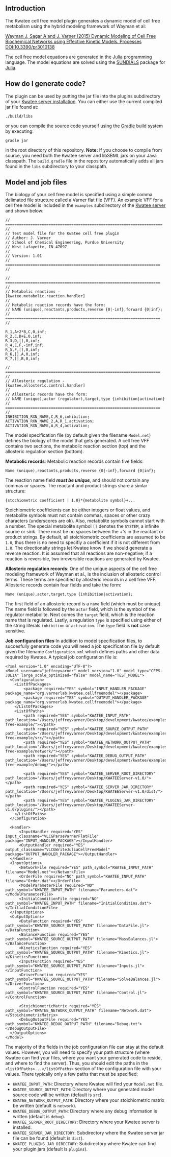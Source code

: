 Introduction
----

The Kwatee cell free model plugin generates a dynamic model of cell free metabolism using the hybrid modeling framework of Wayman et al:

[Wayman J, Sagar A and J. Varner (2015) Dynamic Modeling of Cell Free Biochemical Networks using Effective Kinetic Models. Processes DOI:10.3390/pr3010138](http://www.mdpi.com/2227-9717/3/1/138)

The cell free model equations are generated in the [Julia](http://julialang.org) programming language. The model equations are solved using the [SUNDIALS](https://github.com/JuliaLang/Sundials.jl/blob/master/README.md) package for [Julia](http://julialang.org). 

How do I generate code?
---

The plugin can be used by putting the jar file into the plugins subdirectory of your [Kwatee server installation](https://github.com/varnerlab/KwateeServer). You can either use the current compiled jar file found at: 

~~~
./build/libs
~~~

or you can compile the source code yourself using the [Gradle](http://gradle.org) build system by executing:

~~~
gradle jar
~~~

in the root directory of this repository. __Note:__ If you choose to compile from source, you need both the Kwatee server and libSBML jars on your Java classpath. The `build.gradle` file in the repository automatically adds all jars found in the `libs` subdirectory to your classpath.


Model and job files
----

The biology of your cell free model is specified using a simple comma delimated file structure called a Varner flat file (VFF). An example VFF for a cell free model is included in the `examples` subdirectory of the [Kwatee server](https://github.com/varnerlab/KwateeServer/tree/master/examples/cell-free-example) and shown below:

~~~
// ===================================================================== //
// Test model file for the Kwatee cell free plugin
// Author: J. Varner
// School of Chemical Engineering, Purdue University
// West Lafayette, IN 47097
//
// Version: 1.01
// ==================================================================== //

// ==================================================================== //
// Metabolic reactions -
[kwatee.metabolic.reaction.handler]
//
// Metabolic reaction records have the form:
// NAME (unique),reactants,products,reverse {0|-inf},forward {0|inf};
// ==================================================================== //

R_1,A+2*B,C,0,inf;
R_2,C,D+E,0,inf;
R_3,D,[],0,inf;
R_4,E,F,-inf,inf;
R_5,F,[],0,inf;
R_6,[],A,0,inf;
R_7,[],B,0,inf;

// ==================================================================== //
// Allosteric regulation -
[kwatee.allosteric.control.handler]
//
// Allosteric records have the form:
// NAME (unique),actor (regulator),target,type {inhibition|activation}
// ==================================================================== //
INHIBITION_RXN_NAME,C,R_6,inhibition;
ACTIVATION_RXN_NAME_2,A,R_1,activation;
ACTIVATION_RXN_NAME,A,R_4,activation;
~~~

The model specification file (by default given the filename `Model.net`) defines the biology of the model that gets generated. A cell free VFF contains two sections, the metabolic reaction section (top) and the allosteric regulation section (bottom). 

__Metabolic records__: Metabolic reaction records contain five fields:

~~~
Name (unique),reactants,products,reverse {0|-inf},forward {0|inf};
~~~

The reaction name field *__must be unique__*, and should not contain any commas or spaces. The reactant and product strings share a simlar structure:

~~~
{stochiometric coefficient | 1.0}*{metabolite symbol}+...
~~~

Stoichiometric coefficients can be either integers or float values, and metabolite symbols must not contain commas, spaces or other crazy characters (underscores are ok). Also, metabolite symbols cannot start with a number. The special metabolite symbol `[]` denotes the `SYSTEM`, a infinite source or sink. There must be no spaces between the +'s in the reactant or product strings. By default, all stoichiometric coefficients are assumed to be `1.0`, thus there is no need to specifiy a coefficient if it is not different from `1.0`. The directionalty strings let Kwatee know if we should generate a reverse reaction. It is assumed that all reactions are non-negative; if a reaction is reversible, two irreversible reactions are generated by Kwatee. 


__Allosteric regulation records__: One of the unique aspects of the cell free modeling framework of Wayman et al., is the inclusion of allosteric control terms. These terms are specified by allosteric records in a cell free VFF. Allosteric records contain four fields and take the form:

~~~
Name (unique),actor,target,type {inhibition|activation};
~~~

The first field of an allosteric record is a `name` field (which must be unique). The name field is followed by the `actor` field, which is the symbol of the regulator metabolite. Next comes the `target` field, which is the reaction name that is regulated. Lastly, a regulation `type` is specified using either of the string literals `inhibition` or `activation`. The `type` field is __not__ case sensitive.

__Job configuration files__:In addition to model specification files, to succesfully generate code you will need a job specification file by default given the filename `Configuration.xml` which defines paths and other data required by Kwatee. A typical job configuration file is:

~~~
<?xml version="1.0" encoding="UTF-8"?>
<Model username="jeffreyvarner" model_version="1.0" model_type="CFPS-JULIA" large_scale_optimized="false" model_name="TEST_MODEL">
  <Configuration>
    <ListOfPackages>
        <package required="YES" symbol="INPUT_HANDLER_PACKAGE" package_name="org.varnerlab.kwatee.cellfreemodel"></package>
        <package required="YES" symbol="OUTPUT_HANDLER_PACKAGE" package_name="org.varnerlab.kwatee.cellfreemodel"></package>
    </ListOfPackages>
    <ListOfPaths>
        <path required="YES" symbol="KWATEE_INPUT_PATH" path_location="/Users/jeffreyvarner/Desktop/development/kwatee/examples/cell-free-example/"></path>
        <path required="YES" symbol="KWATEE_SOURCE_OUTPUT_PATH" path_location="/Users/jeffreyvarner/Desktop/development/kwatee/examples/cell-free-example/src/"></path>
        <path required="YES" symbol="KWATEE_NETWORK_OUTPUT_PATH" path_location="/Users/jeffreyvarner/Desktop/development/kwatee/examples/cell-free-example/network/"></path>
        <path required="YES" symbol="KWATEE_DEBUG_OUTPUT_PATH" path_location="/Users/jeffreyvarner/Desktop/development/kwatee/examples/cell-free-example/debug/"></path>

        <path required="YES" symbol="KWATEE_SERVER_ROOT_DIRECTORY" path_location="/Users/jeffreyvarner/Desktop/KWATEEServer-v1.0/"></path>
        <path required="YES" symbol="KWATEE_SERVER_JAR_DIRECTORY" path_location="/Users/jeffreyvarner/Desktop/KWATEEServer-v1.0/dist/"></path>
        <path required="YES" symbol="KWATEE_PLUGINS_JAR_DIRECTORY" path_location="/Users/jeffreyvarner/Desktop/KWATEEServer-v1.0/plugins/"></path>
    </ListOfPaths>
  </Configuration>

  <Handler>
      <InputHandler required="YES" input_classname="VLCGParseVarnerFlatFile" package="INPUT_HANDLER_PACKAGE"></InputHandler>
      <OutputHandler required="YES" output_classname="VLCGWriteJuliaCellFreeModel" package="OUTPUT_HANDLER_PACKAGE"></OutputHandler>
  </Handler>
  <InputOptions>
      <NetworkFile required="YES" path_symbol="KWATEE_INPUT_PATH" filename="Model.net"></NetworkFile>
      <OrderFile required="NO" path_symbol="KWATEE_INPUT_PATH" filename="Order.dat"></OrderFile>
      <ModelParameterFile required="NO" path_symbol="KWATEE_INPUT_PATH" filename="Parameters.dat"></ModelParameterFile>
      <InitialConditionFile required="NO" path_symbol="KWATEE_INPUT_PATH" filename="InitialConditins.dat"></InitialConditionFile>
  </InputOptions>
  <OutputOptions>
      <DataFunction required="YES" path_symbol="KWATEE_SOURCE_OUTPUT_PATH" filename="DataFile.jl"></DataFunction>
      <BalanceFunction required="YES" path_symbol="KWATEE_SOURCE_OUTPUT_PATH" filename="MassBalances.jl"></BalanceFunction>
      <KineticsFunction required="YES" path_symbol="KWATEE_SOURCE_OUTPUT_PATH" filename="Kinetics.jl"></KineticsFunction>
      <InputFunction required="YES" path_symbol="KWATEE_SOURCE_OUTPUT_PATH" filename="Inputs.jl"></InputFunction>
      <DriverFunction required="YES" path_symbol="KWATEE_SOURCE_OUTPUT_PATH" filename="SolveBalances.jl"></DriverFunction>
      <ControlFunction required="YES" path_symbol="KWATEE_SOURCE_OUTPUT_PATH" filename="Control.jl"></ControlFunction>

      <StoichiometricMatrix required="YES" path_symbol="KWATEE_NETWORK_OUTPUT_PATH" filename="Network.dat"></StoichiometricMatrix>
      <DebugOutputFile required="YES" path_symbol="KWATEE_DEDUG_OUTPUT_PATH" filename="Debug.txt"></DebugOutputFile>
  </OutputOptions>
</Model>
~~~

The majority of the fields in the job configuration file can stay at the default values. However, you will need to specify your path structure (where Kwatee can find your files, where you want your generated code to reside, and where to find the server). Thus, you should edit the paths in the `<listOfPaths>...</listOfPaths>` section of the configuration file with your values. There typically only a few paths that must be specified:

* `KWATEE_INPUT_PATH`: Directory where Kwatee will find your `Model.net` file.
* `KWATEE_SOURCE_OUTPUT_PATH`: Directory where your generated model source code will be written (default is `src`).
* `KWATEE_NETWORK_OUTPUT_PATH`: Directory where your stoichiometric matrix be written (default is `network`).
* `KWATEE_DEBUG_OUTPUT_PATH`: Directory where any debug information is written (default is `debug`).
* `KWATEE_SERVER_ROOT_DIRECTORY`: Directory where your Kwatee server is installed.
* `KWATEE_SERVER_JAR_DIRECTORY`: Subdirectory where the Kwatee server jar file can be found (default is `dist`).
* `KWATEE_PLUGINS_JAR_DIRECTORY`: Subdirectory where Kwatee can find your plugin jars (default is `plugins`).

